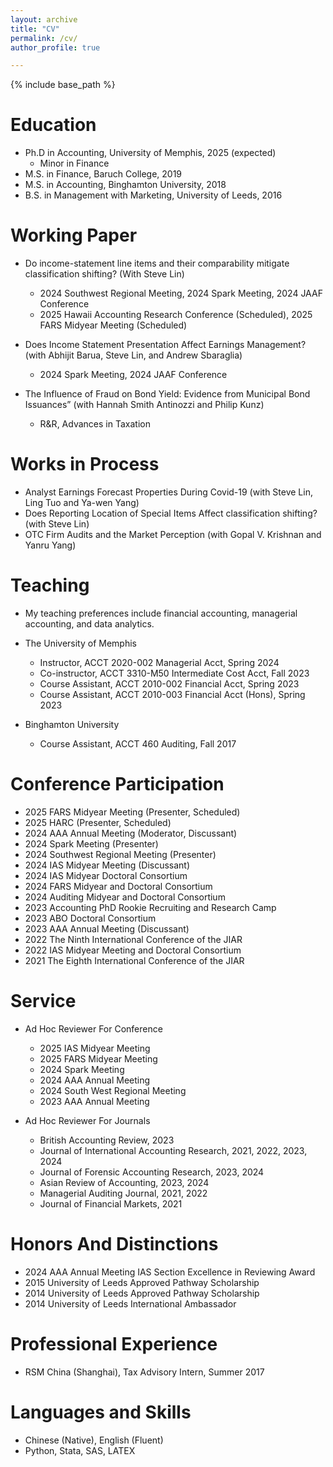 ```yaml
---
layout: archive
title: "CV"
permalink: /cv/
author_profile: true

---
```


{% include base_path %}

Education
======
* Ph.D in Accounting, University of Memphis, 2025 (expected)
  * Minor in Finance
* M.S. in Finance, Baruch College, 2019
* M.S. in Accounting, Binghamton University, 2018
* B.S. in Management with Marketing, University of Leeds, 2016

Working Paper
======
* Do income-statement line items and their comparability mitigate classification shifting? (With Steve Lin)
  * 2024 Southwest Regional Meeting, 2024 Spark Meeting, 2024 JAAF Conference
  * 2025 Hawaii Accounting Research Conference (Scheduled), 2025 FARS Midyear Meeting (Scheduled)

* Does Income Statement Presentation Affect Earnings Management? (with Abhijit Barua, Steve Lin, and Andrew Sbaraglia)
  * 2024 Spark Meeting, 2024 JAAF Conference

* The Influence of Fraud on Bond Yield: Evidence from Municipal Bond Issuances” (with Hannah Smith Antinozzi and Philip Kunz)
  * R&R, Advances in Taxation
  
Works in Process
======
* Analyst Earnings Forecast Properties During Covid-19 (with Steve Lin, Ling Tuo and Ya-wen Yang)
* Does Reporting Location of Special Items Affect classification shifting? (with Steve Lin)
* OTC Firm Audits and the Market Perception (with Gopal V. Krishnan and Yanru Yang)

Teaching
======
* My teaching preferences include financial accounting, managerial accounting, and data analytics. 
* The University of Memphis
  * Instructor, ACCT 2020-002 Managerial Acct, Spring 2024
  * Co-instructor, ACCT 3310-M50 Intermediate Cost Acct, Fall 2023
  * Course Assistant, ACCT 2010-002 Financial Acct, Spring 2023
  * Course Assistant, ACCT 2010-003 Financial Acct (Hons), Spring 2023
  
* Binghamton University
  * Course Assistant, ACCT 460 Auditing, Fall 2017

Conference Participation
======
* 2025 FARS Midyear Meeting (Presenter, Scheduled)
* 2025 HARC (Presenter, Scheduled)
* 2024 AAA Annual Meeting (Moderator, Discussant)
* 2024 Spark Meeting (Presenter)
* 2024 Southwest Regional Meeting (Presenter)
* 2024 IAS Midyear Meeting (Discussant)
* 2024 IAS Midyear Doctoral Consortium
* 2024 FARS Midyear and Doctoral Consortium
* 2024 Auditing Midyear and Doctoral Consortium
* 2023 Accounting PhD Rookie Recruiting and Research Camp
* 2023 ABO Doctoral Consortium
* 2023 AAA Annual Meeting (Discussant)
* 2022 The Ninth International Conference of the JIAR
* 2022 IAS Midyear Meeting and Doctoral Consortium
* 2021 The Eighth International Conference of the JIAR

Service
======
* Ad Hoc Reviewer For Conference
  * 2025 IAS Midyear Meeting
  * 2025 FARS Midyear Meeting
  * 2024 Spark Meeting
  * 2024 AAA Annual Meeting
  * 2024 South West Regional Meeting
  * 2023 AAA Annual Meeting
  
* Ad Hoc Reviewer For Journals
  * British Accounting Review, 2023
  * Journal of International Accounting Research, 2021, 2022, 2023, 2024
  * Journal of Forensic Accounting Research, 2023, 2024
  * Asian Review of Accounting, 2023, 2024
  * Managerial Auditing Journal, 2021, 2022
  * Journal of Financial Markets, 2021

Honors And Distinctions
======
* 2024 AAA Annual Meeting IAS Section Excellence in Reviewing Award
* 2015 University of Leeds Approved Pathway Scholarship
* 2014 University of Leeds Approved Pathway Scholarship
* 2014 University of Leeds International Ambassador

Professional Experience 
======
* RSM China (Shanghai), Tax Advisory Intern, Summer 2017

Languages and Skills
======
* Chinese (Native), English (Fluent)
* Python, Stata, SAS, LATEX
